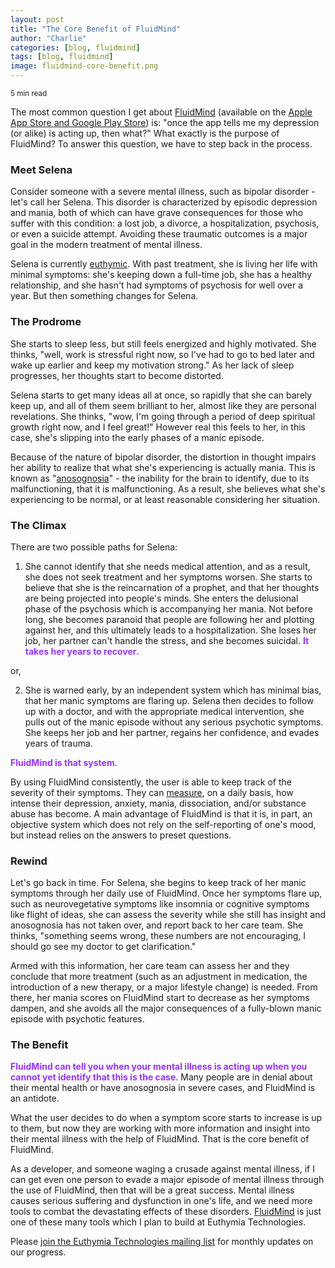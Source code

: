 ```yaml
---
layout: post
title: "The Core Benefit of FluidMind"
author: "Charlie"
categories: [blog, fluidmind]
tags: [blog, fluidmind]
image: fluidmind-core-benefit.png
---
```


<small>5 min read</small>

The most common question I get about [FluidMind](https://euthymiatechnologies.com/what-is-fluidmind) (available on the [Apple App Store and Google Play Store](https://euthymiatechnologies.com/fluidmind-core-to-appstores)) is: "once the app tells me my depression (or alike) is acting up, then what?" What exactly is the purpose of FluidMind? To answer this question, we have to step back in the process.

### Meet Selena

Consider someone with a severe mental illness, such as bipolar disorder - let's call her Selena. This disorder is characterized by episodic depression and mania, both of which can have grave consequences for those who suffer with this condition: a lost job, a divorce, a hospitalization, psychosis, or even a suicide attempt. Avoiding these traumatic outcomes is a major goal in the modern treatment of mental illness.

Selena is currently [euthymic](https://dictionary.apa.org/euthymia). With past treatment, she is living her life with minimal symptoms: she's keeping down a full-time job, she has a healthy relationship, and she hasn't had symptoms of psychosis for well over a year. But then something changes for Selena.

### The Prodrome

She starts to sleep less, but still feels energized and highly motivated. She thinks, "well, work is stressful right now, so I've had to go to bed later and wake up earlier and keep my motivation strong." As her lack of sleep progresses, her thoughts start to become distorted.

Selena starts to get many ideas all at once, so rapidly that she can barely keep up, and all of them seem brilliant to her, almost like they are personal revelations. She thinks, "wow, I'm going through a period of deep spiritual growth right now, and I feel great!" However real this feels to her, in this case, she's slipping into the early phases of a manic episode.

Because of the nature of bipolar disorder, the distortion in thought impairs her ability to realize that what she's experiencing is actually mania. This is known as "[anosognosia](https://www.ncbi.nlm.nih.gov/pmc/articles/PMC4140620/)" - the inability for the brain to identify, due to its malfunctioning, that it is malfunctioning. As a result, she believes what she's experiencing to be normal, or at least reasonable considering her situation.

### The Climax

There are two possible paths for Selena:

1. She cannot identify that she needs medical attention, and as a result, she does not seek treatment and her symptoms worsen. She starts to believe that she is the reincarnation of a prophet, and that her thoughts are being projected into people's minds. She enters the delusional phase of the psychosis which is accompanying her mania. Not before long, she becomes paranoid that people are following her and plotting against her, and this ultimately leads to a hospitalization. She loses her job, her partner can't handle the stress, and she becomes suicidal. **<span style="color: #9733ff;">It takes her years to recover</span>**.

or,

2. She is warned early, by an independent system which has minimal bias, that her manic symptoms are flaring up. Selena then decides to follow up with a doctor, and with the appropriate medical intervention, she pulls out of the manic episode without any serious psychotic symptoms. She keeps her job and her partner, regains her confidence, and evades years of trauma.

**<span style="color: #9733ff;">FluidMind is that system</span>**.

By using FluidMind consistently, the user is able to keep track of the severity of their symptoms. They can [measure](https://euthymiatechnologies.com/fluidmind-symptoms-and-disorders), on a daily basis, how intense their depression, anxiety, mania, dissociation, and/or substance abuse has become. A main advantage of FluidMind is that it is, in part, an objective system which does not rely on the self-reporting of one's mood, but instead relies on the answers to preset questions.

### Rewind

Let's go back in time. For Selena, she begins to keep track of her manic symptoms through her daily use of FluidMind. Once her symptoms flare up, such as neurovegetative symptoms like insomnia or cognitive symptoms like flight of ideas, she can assess the severity while she still has insight and anosognosia has not taken over, and report back to her care team. She thinks, "something seems wrong, these numbers are not encouraging, I should go see my doctor to get clarification."

Armed with this information, her care team can assess her and they conclude that more treatment (such as an adjustment in medication, the introduction of a new therapy, or a major lifestyle change) is needed. From there, her mania scores on FluidMind start to decrease as her symptoms dampen, and she avoids all the major consequences of a fully-blown manic episode with psychotic features.

### The Benefit

**<span style="color: #9733ff;">FluidMind can tell you when your mental illness is acting up when you cannot yet identify that this is the case</span>**. Many people are in denial about their mental health or have anosognosia in severe cases, and FluidMind is an antidote.

What the user decides to do when a symptom score starts to increase is up to them, but now they are working with more information and insight into their mental illness with the help of FluidMind. That is the core benefit of FluidMind.

As a developer, and someone waging a crusade against mental illness, if I can get even one person to evade a major episode of mental illness through the use of FluidMind, then that will be a great success. Mental illness causes serious suffering and dysfunction in one's life, and we need more tools to combat the devastating effects of these disorders. [FluidMind](https://euthymiatechnologies.com/what-is-fluidmind) is just one of these many tools which I plan to build at Euthymia Technologies.

Please [join the Euthymia Technologies mailing list](https://docs.google.com/forms/d/e/1FAIpQLSc_UeuhWo5PDJP3sC0wEQucxTSzrpN8GuuRPuxWjNIUD_L_Gg/viewform) for monthly updates on our progress.
